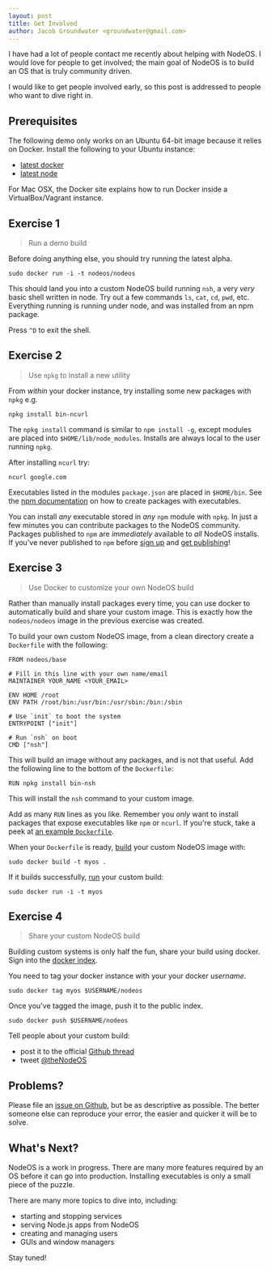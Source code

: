 ```yaml
---
layout: post 
title: Get Involved
author: Jacob Groundwater <groundwater@gmail.com>
---
```


I have had a lot of people contact me recently about helping with NodeOS.
I would love for people to get involved;
the main goal of NodeOS is to build an OS that is truly community driven.

I would like to get people involved early,
so this post is addressed to people who want to dive right in.

## Prerequisites

The following demo only works on an Ubuntu 64-bit image because it relies on Docker.
Install the following to your Ubuntu instance:

- [latest docker](http://www.docker.io/gettingstarted/#h_installation)
- [latest node](http://nodejs.org/)

For Mac OSX, the Docker site explains how to run Docker inside a VirtualBox/Vagrant instance.

## Exercise 1

> Run a demo build

Before doing anything else, you should try running the latest alpha.

    sudo docker run -i -t nodeos/nodeos

This should land you into a custom NodeOS build running `nsh`, a very *very* basic shell written in node.
Try out a few commands `ls`, `cat`, `cd`, `pwd`, etc.
Everything running is running under node, and was installed from an npm package.

Press `^D` to exit the shell.

## Exercise 2

> Use `npkg` to install a new utility

From *within* your docker instance,
try installing some new packages with `npkg` e.g.

    npkg install bin-ncurl

The `npkg install` command is similar to `npm install -g`,
except modules are placed into `$HOME/lib/node_modules`.
Installs are always local to the user running `npkg`.

After installing `ncurl` try:

    ncurl google.com

Executables listed in the modules `package.json`
are placed in `$HOME/bin`.
See the [npm documentation](https://npmjs.org/doc/json.html#bin) on how to create packages with executables.

You can install *any* executable stored in *any* `npm` module with `npkg`.
In just a few minutes you can contribute packages to the NodeOS community.
Packages published to `npm` are *immediately* available to *all* NodeOS installs.
If you've never published to `npm` before [sign up](https://npmjs.org/signup)
and [get publishing](https://npmjs.org/doc/publish.html)!

## Exercise 3

> Use Docker to customize your own NodeOS build

Rather than manually install packages every time,
you can use docker to automatically build and share your custom image.
This is exactly how the `nodeos/nodeos` image in the previous exercise was created.

To build your own custom NodeOS image, 
from a clean directory create a `Dockerfile` with the following:

    FROM nodeos/base
    
    # Fill in this line with your own name/email
    MAINTAINER YOUR_NAME <YOUR_EMAIL>
    
    ENV HOME /root
    ENV PATH /root/bin:/usr/bin:/usr/sbin:/bin:/sbin
    
    # Use `init` to boot the system
    ENTRYPOINT ["init"]
    
    # Run `nsh` on boot
    CMD ["nsh"]

This will build an image without any packages, and is not that useful.
Add the following line to the bottom of the `Dockerfile`:

    RUN npkg install bin-nsh

This will install the `nsh` command to your custom image.

Add as many `RUN` lines as you like.
Remember you *only* want to install packages that expose executables like `npm` or `ncurl`.
If you're stuck, take a peek at [an example `Dockerfile`](https://gist.github.com/groundwater/6748863).

When your `Dockerfile` is ready, [build](http://docs.docker.io/en/latest/commandline/command/build/) your custom NodeOS image with:

    sudo docker build -t myos .

If it builds successfully, [run](http://docs.docker.io/en/latest/commandline/command/run/) your custom build:

    sudo docker run -i -t myos


## Exercise 4

> Share your custom NodeOS build

Building custom systems is only half the fun,
share your build using docker.
Sign into the [docker index](https://index.docker.io/).

You need to tag your docker instance with your your docker *username*.

    sudo docker tag myos $USERNAME/nodeos

Once you've tagged the image, push it to the public index.

    sudo docker push $USERNAME/nodeos

Tell people about your custom build:

- post it to the official [Github thread](https://github.com/NodeOS/NodeOS/issues/15)
- tweet [@theNodeOS](https://twitter.com/thenodeos)


## Problems?

Please file an [issue on Github](https://github.com/NodeOS/Docker-NodeOS/issues/new), but be as descriptive as possible.
The better someone else can reproduce your error, the easier and quicker it will be to solve.

## What's Next?

NodeOS is a work in progress.
There are many more features required by an OS before it can go into production.
Installing executables is only a small piece of the puzzle.

There are many more topics to dive into, including:

- starting and stopping services
- serving Node.js apps from NodeOS
- creating and managing users
- GUIs and window managers

Stay tuned!
